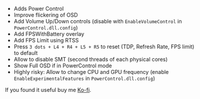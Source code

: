 - Adds Power Control
- Improve flickering of OSD
- Add Volume Up/Down controls (disable with `EnableVolumeControl` in `PowerControl.dll.config`)
- Add FPSWithBattery overlay
- Add FPS Limit using RTSS
- Press `3 dots + L4 + R4 + L5 + R5` to reset (TDP, Refresh Rate, FPS limit) to default
- Allow to disable SMT (second threads of each physical cores)
- Show Full OSD if in PowerControl mode
- Highly risky: Allow to change CPU and GPU frequency (enable `EnableExperimentalFeatures` in `PowerControl.dll.config`)

If you found it useful buy me [Ko-fi](https://ko-fi.com/ayufan).
